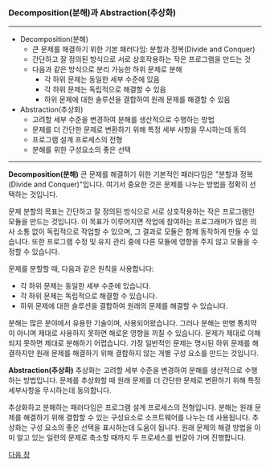 ### Decomposition(분해)과 Abstraction(추상화)
***
* Decomposition(분해)
    * 큰 문제를 해결하기 위한 기본 패러다임: 분할과 정복(Divide and Conquer)
    * 간단하고 잘 정의된 방식으로 서로 상호작용하는 작은 프로그램을 만드는 것
    * 다음과 같은 방식으로 분리 가능한 하위 문제로 분해
        * 각 하위 문제는 동일한 세부 수준에 있음
        * 각 하위 문제는 독립적으로 해결할 수 있음
        * 하위 문제에 대한 솔루션을 결합하여 원래 문제를 해결할 수 있음
* Abstraction(추상화)
    * 고려할 세부 수준을 변경하여 분해를 생산적으로 수행하는 방법
    * 문제를 더 간단한 문제로 변환하기 위해 특정 세부 사항을 무시하는데 동의
    * 프로그램 설계 프로세스의 전형
    * 분해를 위한 구성요소의 좋은 선택
***

**Decomposition(분해)**
큰 문제를 해결하기 위한 기본적인 패러다임은 "분할과 정복(Divide and Conquer)"입니다. 여기서 중요한 것은 문제를 나누는 방법을 정확히 선택하는 것입니다.

문제 분할의 목표는 간단하고 잘 정의된 방식으로 서로 상호작용하는 작은 프로그램인 모듈을 만드는 것입니다. 이 목표가 이루어지면 작업에 참여하는 프로그래머가 많은 의사 소통 없이 독립적으로 작업할 수 있으며, 그 결과로 모듈은 함께 동작하게 만들 수 있습니다. 또한 프로그램 수정 및 유지 관리 중에 다른 모듈에 영향을 주지 않고 모듈을 수정할 수 있습니다.

문제를 분할할 때, 다음과 같은 원칙을 사용합니다:
* 각 하위 문제는 동일한 세부 수준에 있습니다.
* 각 하위 문제는 독립적으로 해결할 수 있습니다.
* 하위 문제에 대한 솔루션을 결합하여 원래의 문제를 해결할 수 있습니다.

분해는 많은 분야에서 유용한 기술이며, 사용되어왔습니다. 그러나 분해는 만병 통치약이 아니며 제대로 사용하지 못하면 해로운 영향을 끼칠 수 있습니다. 문제가 제대로 이해되지 못하면 제대로 분해하기 어렵습니다. 가장 일반적인 문제는 명시된 하위 문제를 해결하지만 원래 문제를 해결하기 위해 결합하지 않는 개별 구성 요소를 만드는 것입니다.

**Abstraction(추상화)**
추상화는 고려할 세부 수준을 변경하여 분해를 생산적으로 수행하는 방법입니다. 문제를 추상화할 때 원래 문제를 더 간단한 문제로 변환하기 위해 특정 세부사항을 무시하는데 동의합니다.


추상화하고 분해하는 패러다임은 프로그램 설계 프로세스의 전형입니다. 분해는 원래 문제를 해결하기 위해 결합할 수 있는 구성요소로 소프트웨어를 나누는 데 사용됩니다. 추상화는 구성 요소의 좋은 선택을 표시하는데 도움이 됩니다. 원래 문제의 해결 방법을 이미 알고 있는 일련의 문제로 축소할 때까지 두 프로세스를 번갈아 가며 진행합니다.

<a href="./03_Abstraction.md">다음 장</a>